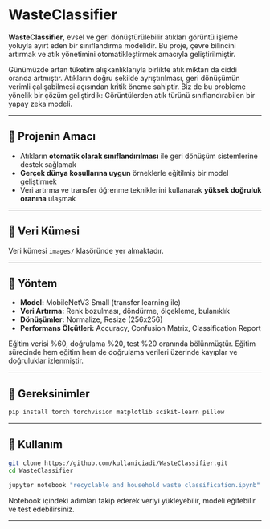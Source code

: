 # WasteClassifier

**WasteClassifier**, evsel ve geri dönüştürülebilir atıkları görüntü işleme yoluyla ayırt eden bir sınıflandırma modelidir. Bu proje, çevre bilincini artırmak ve atık yönetimini otomatikleştirmek amacıyla geliştirilmiştir.

Günümüzde artan tüketim alışkanlıklarıyla birlikte atık miktarı da ciddi oranda artmıştır. Atıkların doğru şekilde ayrıştırılması, geri dönüşümün verimli çalışabilmesi açısından kritik öneme sahiptir. Biz de bu probleme yönelik bir çözüm geliştirdik: Görüntülerden atık türünü sınıflandırabilen bir yapay zeka modeli.

---

## 🎯 Projenin Amacı

- Atıkların **otomatik olarak sınıflandırılması** ile geri dönüşüm sistemlerine destek sağlamak  
- **Gerçek dünya koşullarına uygun** örneklerle eğitilmiş bir model geliştirmek  
- Veri artırma ve transfer öğrenme tekniklerini kullanarak **yüksek doğruluk oranına** ulaşmak  

---

## 📁 Veri Kümesi

Veri kümesi `images/` klasöründe yer almaktadır.


---

## 🧠 Yöntem

- **Model:** MobileNetV3 Small (transfer learning ile)
- **Veri Artırma:** Renk bozulması, döndürme, ölçekleme, bulanıklık
- **Dönüşümler:** Normalize, Resize (256x256)
- **Performans Ölçütleri:** Accuracy, Confusion Matrix, Classification Report

Eğitim verisi %60, doğrulama %20, test %20 oranında bölünmüştür. Eğitim sürecinde hem eğitim hem de doğrulama verileri üzerinde kayıplar ve doğruluklar izlenmiştir.


---

## 🔧 Gereksinimler

```bash
pip install torch torchvision matplotlib scikit-learn pillow
```

---

## 🚀 Kullanım

```bash
git clone https://github.com/kullaniciadi/WasteClassifier.git
cd WasteClassifier

jupyter notebook "recyclable and household waste classification.ipynb"
```

Notebook içindeki adımları takip ederek veriyi yükleyebilir, modeli eğitebilir ve test edebilirsiniz.


---

